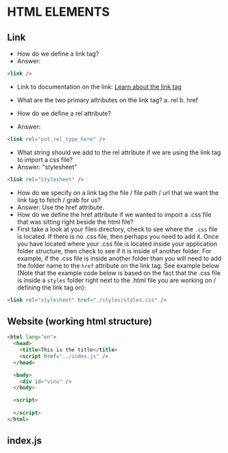 # HTML ELEMENTS

## Link

- How do we define a link tag?
- Answer:

```html
<link />
```

- Link to documentation on the link:
  [Learn about the link tag](https://www.w3schools.com/tags/tag_link.asp)

- What are the two primary attributes on the link tag?
  a. rel
  b. href

- How do we define a rel attribute?
- Answer:

```html
<link rel="put_rel_type_here" />
```

- What string should we add to the rel attribute if we are using the link tag to import a css file?
- Answer: "stylesheet"

```html
<link rel="stylesheet" />
```

- How do we specify on a link tag the file / file path / url that we want the link tag to fetch / grab for us?
- Answer: Use the href attribute.
- How do we define the href attribute if we wanted to import a .css file that was sitting right beside the html file?
- First take a look at your files directory, check to see where the `.css` file is located. If there is no .css file, then perhaps you need to add it. Once you have located where your .css file is located inside your application folder structure, then check to see if it is inside of another folder. For example, if the .css file is inside another folder than you will need to add the folder name to the `href` attribute on the link tag. See example below (Note that the example code below is based on the fact that the .css file is inside a `styles` folder right next to the .html file you are working on / defining the link tag on):

```html
<link rel="stylesheet" href="./styles/styles.css" />
```













## Website (working html structure)

```html
<html lang="en">
  <head>
    <title>This is the title</title>
    <script href="../index.js" />
  </head>

  <body>
    <div id="vinu" />
  </body>

  <script>
  
  </script>
</html>


```


## index.js

```js

```
